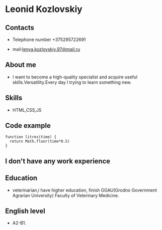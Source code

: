 # Leonid Kozlovskiy

## Contacts

- Telephone number +375295722691

- mail:lenya.kozlovskiy.97@mail.ru

## About me

- I want to become a high-quality specialist and acquire useful skills.Versatility.Every day I trying to learn something new.

## Skills

- HTML,CSS,JS

## Code example

```
function litres(time) {
  return Math.floor(time*0.5)
}
```

## I don't have any work experience

## Education

- veterinarian,i have higher education, finish GGAU(Grodno Government Agrarian University) Faculty of Veterinary Medicine.

## English level

- A2-B1.
